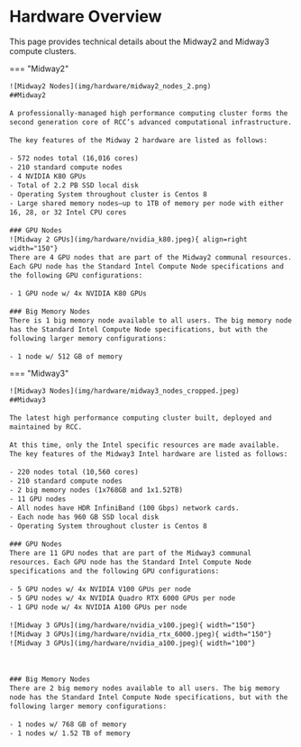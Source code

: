 # Hardware Overview

This page provides technical details about the Midway2 and Midway3 compute clusters.

===  "Midway2"
    <!-- From these links:
    https://rcc.uchicago.edu/resources/ 
    https://rcc.uchicago.edu/support-and-services/midway2
    -->

    ![Midway2 Nodes](img/hardware/midway2_nodes_2.png)
    ##Midway2

    A professionally-managed high performance computing cluster forms the second generation core of RCC’s advanced computational infrastructure.

    The key features of the Midway 2 hardware are listed as follows:
    
    - 572 nodes total (16,016 cores)
    - 210 standard compute nodes
    - 4 NVIDIA K80 GPUs
    - Total of 2.2 PB SSD local disk
    - Operating System throughout cluster is Centos 8
    - Large shared memory nodes—up to 1TB of memory per node with either 16, 28, or 32 Intel CPU cores

    ### GPU Nodes
    ![Midway 2 GPUs](img/hardware/nvidia_k80.jpeg){ align=right width="150"}
    There are 4 GPU nodes that are part of the Midway2 communal resources. Each GPU node has the Standard Intel Compute Node specifications and the following GPU configurations:

    - 1 GPU node w/ 4x NVIDIA K80 GPUs

    ### Big Memory Nodes
    There is 1 big memory node available to all users. The big memory node has the Standard Intel Compute Node specifications, but with the following larger memory configurations:

    - 1 node w/ 512 GB of memory

=== "Midway3"
    <!-- From these links:
    https://mdw3-docs.rcc.uchicago.edu/ -->

    ![Midway3 Nodes](img/hardware/midway3_nodes_cropped.jpeg)
    ##Midway3
    
    The latest high performance computing cluster built, deployed and maintained by RCC.

    At this time, only the Intel specific resources are made available. The key features of the Midway3 Intel hardware are listed as follows:

    - 220 nodes total (10,560 cores)
    - 210 standard compute nodes
    - 2 big memory nodes (1x768GB and 1x1.52TB)
    - 11 GPU nodes
    - All nodes have HDR InfiniBand (100 Gbps) network cards.
    - Each node has 960 GB SSD local disk
    - Operating System throughout cluster is Centos 8

    ### GPU Nodes
    There are 11 GPU nodes that are part of the Midway3 communal resources. Each GPU node has the Standard Intel Compute Node specifications and the following GPU configurations:

    - 5 GPU nodes w/ 4x NVIDIA V100 GPUs per node
    - 5 GPU nodes w/ 4x NVIDIA Quadro RTX 6000 GPUs per node
    - 1 GPU node w/ 4x NVIDIA A100 GPUs per node
    
    ![Midway 3 GPUs](img/hardware/nvidia_v100.jpeg){ width="150"}
    ![Midway 3 GPUs](img/hardware/nvidia_rtx_6000.jpeg){ width="150"}
    ![Midway 3 GPUs](img/hardware/nvidia_a100.jpeg){ width="100"}
    
    
    
    ### Big Memory Nodes
    There are 2 big memory nodes available to all users. The big memory node has the Standard Intel Compute Node specifications, but with the following larger memory configurations:

    - 1 nodes w/ 768 GB of memory
    - 1 nodes w/ 1.52 TB of memory
